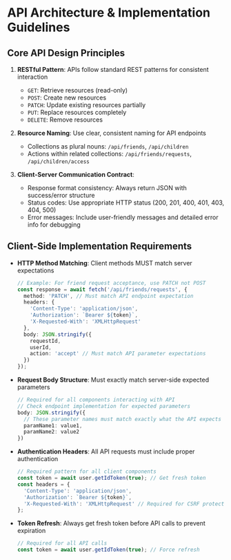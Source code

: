 # API Architecture & Implementation Guidelines

## Core API Design Principles

1. **RESTful Pattern**: APIs follow standard REST patterns for consistent interaction
   - `GET`: Retrieve resources (read-only)
   - `POST`: Create new resources
   - `PATCH`: Update existing resources partially
   - `PUT`: Replace resources completely
   - `DELETE`: Remove resources

2. **Resource Naming**: Use clear, consistent naming for API endpoints
   - Collections as plural nouns: `/api/friends`, `/api/children`
   - Actions within related collections: `/api/friends/requests`, `/api/children/access`

3. **Client-Server Communication Contract**:
   - Response format consistency: Always return JSON with success/error structure
   - Status codes: Use appropriate HTTP status (200, 201, 400, 401, 403, 404, 500)
   - Error messages: Include user-friendly messages and detailed error info for debugging

## Client-Side Implementation Requirements

- **HTTP Method Matching**: Client methods MUST match server expectations
  ```typescript
  // Example: For friend request acceptance, use PATCH not POST
  const response = await fetch('/api/friends/requests', {
    method: 'PATCH', // Must match API endpoint expectation
    headers: {
      'Content-Type': 'application/json',
      'Authorization': `Bearer ${token}`,
      'X-Requested-With': 'XMLHttpRequest'
    },
    body: JSON.stringify({
      requestId,
      userId,
      action: 'accept' // Must match API parameter expectations
    })
  });
  ```

- **Request Body Structure**: Must exactly match server-side expected parameters
  ```typescript
  // Required for all components interacting with API
  // Check endpoint implementation for expected parameters
  body: JSON.stringify({
    // These parameter names must match exactly what the API expects
    paramName1: value1, 
    paramName2: value2
  })
  ```

- **Authentication Headers**: All API requests must include proper authentication
  ```typescript
  // Required pattern for all client components
  const token = await user.getIdToken(true); // Get fresh token
  const headers = {
    'Content-Type': 'application/json',
    'Authorization': `Bearer ${token}`,
    'X-Requested-With': 'XMLHttpRequest' // Required for CSRF protection
  };
  ```

- **Token Refresh**: Always get fresh token before API calls to prevent expiration
  ```typescript
  // Required for all API calls
  const token = await user.getIdToken(true); // Force refresh
  ```